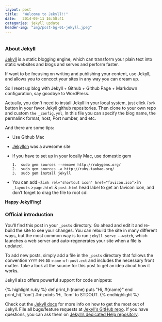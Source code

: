```yaml
---
layout: post
title:  "Welcome to Jekyll!!"
date:   2014-09-11 16:58:41
categories: jekyll update
header-img: "img/post-bg-01-jekyll.jpeg"
---
```

<div style='margin:0 auto;width:0px;height:0px;overflow:hidden;'><img src="http://7xrxiu.com1.z0.glb.clouddn.com/wechat.JPG" width='500'></div>
<h3>About Jekyll</h3>

<a href="http://jekyllrb.com/" target="_blank">Jekyll</a> is a static blogging engine, which can transform your plain text into static websites and blogs and serves and perform faster.

If want to be focusing on writing and publishing your content, use Jekyll, and allows you to concoct your sites in any way you can dream up.

So I reset up blog with Jekyll + Github + Github Page +  Markdown configuration, say goodbye to WordPress.

Actually, you don't need to install Jekyll in your local system, just click `Fork` button in your favor Jekyll github repositories. Then clone to your own repo and custom `the _config.yml`, In this file you can specify the blog name, the permalink format, host, Port number, and etc.

And there are some tips:

- Use Github Mac

- <a href="http://jekyllcn.com/" target="_blank">Jekyllcn</a> was a awesome site

- If you have to set up in your locally Mac, use domestic gem

      1.  sudo gem sources --remove http://rubygems.org/
      2.  sudo gem sources -a http://ruby.taobao.org/
      3.  sudo gem install jekyll

-  You can add `<link rel="shortcut icon" href="favicon.ico”>` in `_layouts` >`page.html` & `post.html`  head label to get an favicon icon, and don’t forget to drag the file to root cd.


**Happy Jekyll’ing!**


<h3>Official introduction</h3>

You’ll find this post in your `_posts` directory. Go ahead and edit it and re-build the site to see your changes. You can rebuild the site in many different ways, but the most common way is to run `jekyll serve --watch`, which launches a web server and auto-regenerates your site when a file is updated.

To add new posts, simply add a file in the `_posts` directory that follows the convention `YYYY-MM-DD-name-of-post.ext` and includes the necessary front matter. Take a look at the source for this post to get an idea about how it works.

Jekyll also offers powerful support for code snippets:

{% highlight ruby %}
def print_hi(name)
  puts "Hi, #{name}"
end
print_hi('Tom')
#=> prints 'Hi, Tom' to STDOUT.
{% endhighlight %}

Check out the [Jekyll docs][jekyll] for more info on how to get the most out of Jekyll. File all bugs/feature requests at [Jekyll’s GitHub repo][jekyll-gh]. If you have questions, you can ask them on [Jekyll’s dedicated Help repository][jekyll-help].

[jekyll]:      http://jekyllrb.com
[jekyll-gh]:   https://github.com/jekyll/jekyll
[jekyll-help]: https://github.com/jekyll/jekyll-help
